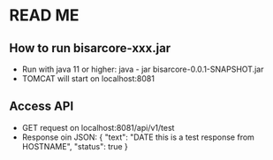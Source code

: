 # READ ME
## How to run bisarcore-xxx.jar

* Run with java 11 or higher: java - jar bisarcore-0.0.1-SNAPSHOT.jar
* TOMCAT will start on localhost:8081

## Access API

* GET request on localhost:8081/api/v1/test
* Response oin JSON: 
{
    "text": "DATE this is a test response from HOSTNAME",
    "status": true
}